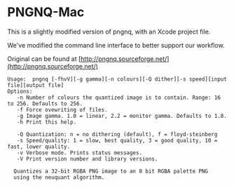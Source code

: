PNGNQ-Mac
=========

This is a slightly modified version of pngnq, with an Xcode project file.

We've modified the command line interface to better support our workflow.

Original can be found at [http://pngnq.sourceforge.net/](http://pngnq.sourceforge.net/)


	Usage:  pngnq [-fhvV][-g gamma][-n colours][-Q dither][-s speed][input file][output file]
	Options:
	   -n Number of colours the quantized image is to contain. Range: 16 to 256. Defaults to 256.
	   -f Force ovewriting of files.
	   -g Image gamma. 1.0 = linear, 2.2 = monitor gamma. Defaults to 1.8.
	   -h Print this help.
	
	   -Q Quantization: n = no dithering (default), f = floyd-steinberg
	   -s Speed/quality: 1 = slow, best quality, 3 = good quality, 10 = fast, lower quality.
	   -v Verbose mode. Prints status messages.
	   -V Print version number and library versions.
	
	  Quantizes a 32-bit RGBA PNG image to an 8 bit RGBA palette PNG
	  using the neuquant algorithm.
